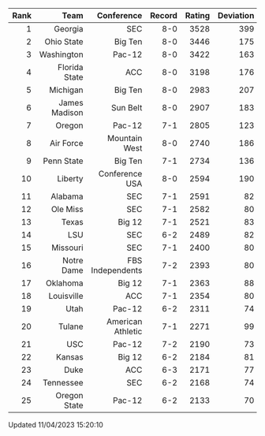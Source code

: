 | Rank  | Team                 | Conference           | Record   | Rating | Deviation |
| ---:  | ---:                 | ---:                 | ---:     | ---:   | ---:      |
| 1     | Georgia              | SEC                  | 8-0      | 3528   | 399       |
| 2     | Ohio State           | Big Ten              | 8-0      | 3446   | 175       |
| 3     | Washington           | Pac-12               | 8-0      | 3422   | 163       |
| 4     | Florida State        | ACC                  | 8-0      | 3198   | 176       |
| 5     | Michigan             | Big Ten              | 8-0      | 2983   | 207       |
| 6     | James Madison        | Sun Belt             | 8-0      | 2907   | 183       |
| 7     | Oregon               | Pac-12               | 7-1      | 2805   | 123       |
| 8     | Air Force            | Mountain West        | 8-0      | 2740   | 186       |
| 9     | Penn State           | Big Ten              | 7-1      | 2734   | 136       |
| 10    | Liberty              | Conference USA       | 8-0      | 2594   | 190       |
| 11    | Alabama              | SEC                  | 7-1      | 2591   | 82        |
| 12    | Ole Miss             | SEC                  | 7-1      | 2582   | 80        |
| 13    | Texas                | Big 12               | 7-1      | 2521   | 83        |
| 14    | LSU                  | SEC                  | 6-2      | 2489   | 82        |
| 15    | Missouri             | SEC                  | 7-1      | 2400   | 80        |
| 16    | Notre Dame           | FBS Independents     | 7-2      | 2393   | 80        |
| 17    | Oklahoma             | Big 12               | 7-1      | 2363   | 88        |
| 18    | Louisville           | ACC                  | 7-1      | 2354   | 80        |
| 19    | Utah                 | Pac-12               | 6-2      | 2311   | 74        |
| 20    | Tulane               | American Athletic    | 7-1      | 2271   | 99        |
| 21    | USC                  | Pac-12               | 7-2      | 2190   | 73        |
| 22    | Kansas               | Big 12               | 6-2      | 2184   | 81        |
| 23    | Duke                 | ACC                  | 6-3      | 2171   | 77        |
| 24    | Tennessee            | SEC                  | 6-2      | 2168   | 74        |
| 25    | Oregon State         | Pac-12               | 6-2      | 2133   | 70        |

Updated 11/04/2023 15:20:10

